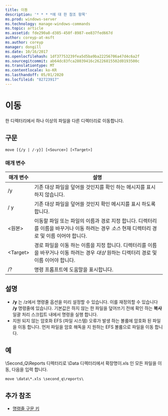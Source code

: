 ```yaml
---
title: 이동
description: '* * * *에 대 한 참조 항목'
ms.prod: windows-server
ms.technology: manage-windows-commands
ms.topic: article
ms.assetid: fde290a8-d385-450f-8987-ee837fed667d
author: coreyp-at-msft
ms.author: coreyp
manager: dongill
ms.date: 10/16/2017
ms.openlocfilehash: 1df37753239fea5d5ba9ba22256706a47d4c6a2f
ms.sourcegitcommit: ab64dc83fca28039416c26226815502d0193500c
ms.translationtype: MT
ms.contentlocale: ko-KR
ms.lasthandoff: 05/01/2020
ms.locfileid: "82723917"
---
```

# <a name="move"></a>이동



한 디렉터리에서 하나 이상의 파일을 다른 디렉터리로 이동합니다.



## <a name="syntax"></a>구문

```
move [{/y | /-y}] [<Source>] [<Target>]
```

### <a name="parameters"></a>매개 변수

|매개 변수|설명|
|---------|-----------|
|/y|기존 대상 파일을 덮어쓸 것인지를 확인 하는 메시지를 표시 하지 않습니다.|
|/ y|기존 대상 파일을 덮어쓸 것인지 확인 메시지를 표시 하도록 합니다.|
|\<원본>|이동할 파일 또는 파일의 이름과 경로 지정 합니다. 디렉터리를 이름을 바꾸거나 이동 하려는 경우 *소스* 현재 디렉터리 경로 및 이름 이어야 합니다.|
|\<Target>|경로 파일을 이동 하는 이름을 지정 합니다. 디렉터리를 이름을 바꾸거나 이동 하려는 경우 *대상* 원하는 디렉터리 경로 및 이름 이어야 합니다.|
|/?|명령 프롬프트에 도움말을 표시합니다.|

## <a name="remarks"></a>설명

-   **/y** 는 /z에서 명령줄 옵션을 미리 설정할 수 있습니다. 이를 재정의할 수 있습니다 **/y** 명령줄에 있습니다. 기본값은 하지 않는 한 파일을 덮어쓰기 전에 확인 하는 **복사** 일괄 처리 스크립트 내에서 명령을 실행 합니다.
-   지원 되지 않는 암호화 EFS (파일 시스템) 오류가 발생 하는 볼륨에 암호화 된 파일을 이동 합니다. 먼저 파일을 암호 해독을 지 원하는 EFS 볼륨으로 파일을 이동 합니다.

## <a name="examples"></a>예

\Second_Q\Reports 디렉터리로 \Data 디렉터리에서 확장명이.xls 인 모든 파일을 이동, 다음을 입력 합니다.
```
move \data\*.xls \second_q\reports\ 
```

## <a name="additional-references"></a>추가 참조

- [명령줄 구문 키](command-line-syntax-key.md)